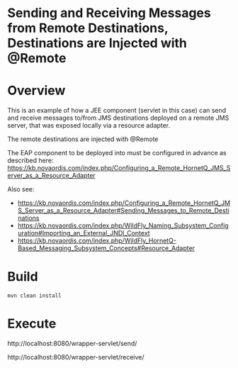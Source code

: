 # Sending and Receiving Messages from Remote Destinations, Destinations are Injected with @Remote

# Overview

This is an example of how a JEE component (servlet in this case) can send and receive
messages to/from JMS destinations deployed on a remote JMS server, that was exposed
locally via a resource adapter.

The remote destinations are injected with @Remote

The EAP component to be deployed into must be configured in advance as described here: 
https://kb.novaordis.com/index.php/Configuring_a_Remote_HornetQ_JMS_Server_as_a_Resource_Adapter

Also see:

* https://kb.novaordis.com/index.php/Configuring_a_Remote_HornetQ_JMS_Server_as_a_Resource_Adapter#Sending_Messages_to_Remote_Destinations
* https://kb.novaordis.com/index.php/WildFly_Naming_Subsystem_Configuration#Importing_an_External_JNDI_Context
* https://kb.novaordis.com/index.php/WildFly_HornetQ-Based_Messaging_Subsystem_Concepts#Resource_Adapter

# Build

```
mvn clean install
```

# Execute

http://localhost:8080/wrapper-servlet/send/

http://localhost:8080/wrapper-servlet/receive/


